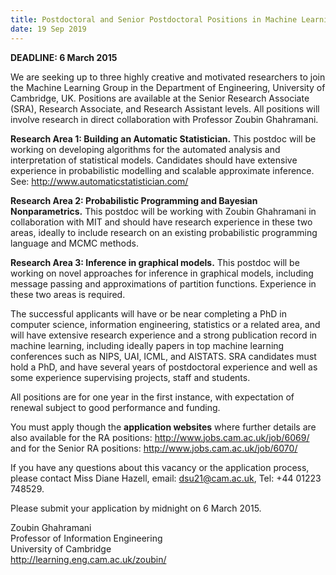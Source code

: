 ```yaml
---
title: Postdoctoral and Senior Postdoctoral Positions in Machine Learning
date: 19 Sep 2019
---
```



**DEADLINE: 6 March 2015**

We are seeking up to three highly creative and motivated researchers to join the Machine Learning Group in the Department of Engineering, University of Cambridge, UK. Positions are available at the Senior Research Associate (SRA), Research Associate, and Research Assistant levels. All positions will involve research in direct collaboration with Professor Zoubin Ghahramani.

**Research Area 1: Building an Automatic Statistician.** This postdoc will be working on developing algorithms for the automated analysis and interpretation of statistical models. Candidates should have extensive experience in probabilistic modelling and scalable approximate inference. See: http://www.automaticstatistician.com/

**Research Area 2: Probabilistic Programming and Bayesian Nonparametrics.** This postdoc will be working with Zoubin Ghahramani in collaboration with MIT and should have research experience in these two areas, ideally to include research on an existing probabilistic programming language and MCMC methods.

**Research Area 3: Inference in graphical models.** This postdoc will be working on novel approaches for inference in graphical models, including message passing and approximations of partition functions. Experience in these two areas is required.

The successful applicants will have or be near completing a PhD in computer science, information engineering, statistics or a related area, and will have extensive research experience and a strong publication record in machine learning, including ideally papers in top machine learning conferences such as NIPS, UAI, ICML, and AISTATS. SRA candidates must hold a PhD, and have several years of postdoctoral experience and well as some experience supervising projects, staff and students.

All positions are for one year in the first instance, with expectation of renewal subject to good performance and funding.

You must apply though the **application websites** where further details are also available for the RA positions: http://www.jobs.cam.ac.uk/job/6069/ and for the Senior RA positions: http://www.jobs.cam.ac.uk/job/6070/

If you have any questions about this vacancy or the application process, please contact Miss Diane Hazell, email: dsu21@cam.ac.uk, Tel: +44 01223 748529.

Please submit your application by midnight on 6 March 2015.

Zoubin Ghahramani<br>
Professor of Information Engineering<br>
University of Cambridge<br>
http://learning.eng.cam.ac.uk/zoubin/<br>